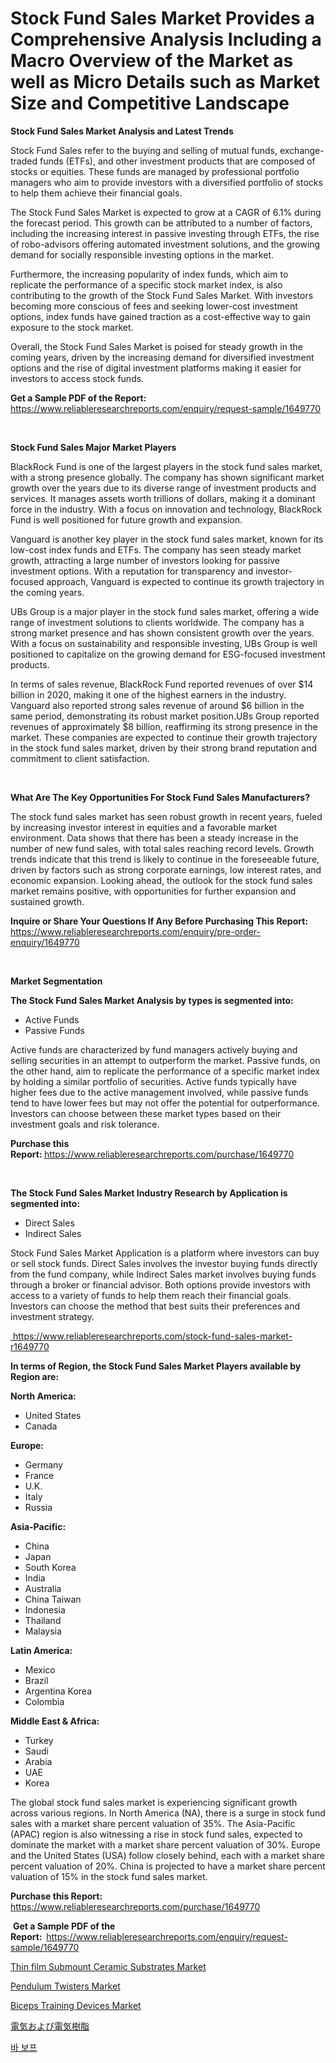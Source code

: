 <p><h1>Stock Fund Sales Market Provides a Comprehensive Analysis Including a Macro Overview of the Market as well as Micro Details such as Market Size and Competitive Landscape</h1></p><p><strong>Stock Fund Sales Market Analysis and Latest Trends</strong></p>
<p><p>Stock Fund Sales refer to the buying and selling of mutual funds, exchange-traded funds (ETFs), and other investment products that are composed of stocks or equities. These funds are managed by professional portfolio managers who aim to provide investors with a diversified portfolio of stocks to help them achieve their financial goals.</p><p>The Stock Fund Sales Market is expected to grow at a CAGR of 6.1% during the forecast period. This growth can be attributed to a number of factors, including the increasing interest in passive investing through ETFs, the rise of robo-advisors offering automated investment solutions, and the growing demand for socially responsible investing options in the market.</p><p>Furthermore, the increasing popularity of index funds, which aim to replicate the performance of a specific stock market index, is also contributing to the growth of the Stock Fund Sales Market. With investors becoming more conscious of fees and seeking lower-cost investment options, index funds have gained traction as a cost-effective way to gain exposure to the stock market.</p><p>Overall, the Stock Fund Sales Market is poised for steady growth in the coming years, driven by the increasing demand for diversified investment options and the rise of digital investment platforms making it easier for investors to access stock funds.</p></p>
<p><strong>Get a Sample PDF of the Report:&nbsp;</strong> <a href="https://www.reliableresearchreports.com/enquiry/request-sample/1649770">https://www.reliableresearchreports.com/enquiry/request-sample/1649770</a></p>
<p>&nbsp;</p>
<p><strong>Stock Fund Sales Major Market Players</strong></p>
<p><p>BlackRock Fund is one of the largest players in the stock fund sales market, with a strong presence globally. The company has shown significant market growth over the years due to its diverse range of investment products and services. It manages assets worth trillions of dollars, making it a dominant force in the industry. With a focus on innovation and technology, BlackRock Fund is well positioned for future growth and expansion.</p><p>Vanguard is another key player in the stock fund sales market, known for its low-cost index funds and ETFs. The company has seen steady market growth, attracting a large number of investors looking for passive investment options. With a reputation for transparency and investor-focused approach, Vanguard is expected to continue its growth trajectory in the coming years.</p><p>UBs Group is a major player in the stock fund sales market, offering a wide range of investment solutions to clients worldwide. The company has a strong market presence and has shown consistent growth over the years. With a focus on sustainability and responsible investing, UBs Group is well positioned to capitalize on the growing demand for ESG-focused investment products.</p><p>In terms of sales revenue, BlackRock Fund reported revenues of over $14 billion in 2020, making it one of the highest earners in the industry. Vanguard also reported strong sales revenue of around $6 billion in the same period, demonstrating its robust market position.UBs Group reported revenues of approximately $8 billion, reaffirming its strong presence in the market. These companies are expected to continue their growth trajectory in the stock fund sales market, driven by their strong brand reputation and commitment to client satisfaction.</p></p>
<p>&nbsp;</p>
<p><strong>What Are The Key Opportunities For Stock Fund Sales Manufacturers?</strong></p>
<p><p>The stock fund sales market has seen robust growth in recent years, fueled by increasing investor interest in equities and a favorable market environment. Data shows that there has been a steady increase in the number of new fund sales, with total sales reaching record levels. Growth trends indicate that this trend is likely to continue in the foreseeable future, driven by factors such as strong corporate earnings, low interest rates, and economic expansion. Looking ahead, the outlook for the stock fund sales market remains positive, with opportunities for further expansion and sustained growth.</p></p>
<p><strong>Inquire or Share Your Questions If Any Before Purchasing This Report:</strong> <a href="https://www.reliableresearchreports.com/enquiry/pre-order-enquiry/1649770">https://www.reliableresearchreports.com/enquiry/pre-order-enquiry/1649770</a></p>
<p>&nbsp;</p>
<p><strong>Market Segmentation</strong></p>
<p><strong>The Stock Fund Sales Market Analysis by types is segmented into:</strong></p>
<p><ul><li>Active Funds</li><li>Passive Funds</li></ul></p>
<p><p>Active funds are characterized by fund managers actively buying and selling securities in an attempt to outperform the market. Passive funds, on the other hand, aim to replicate the performance of a specific market index by holding a similar portfolio of securities. Active funds typically have higher fees due to the active management involved, while passive funds tend to have lower fees but may not offer the potential for outperformance. Investors can choose between these market types based on their investment goals and risk tolerance.</p></p>
<p><strong>Purchase this Report:&nbsp;</strong><a href="https://www.reliableresearchreports.com/purchase/1649770">https://www.reliableresearchreports.com/purchase/1649770</a></p>
<p>&nbsp;</p>
<p><strong>The Stock Fund Sales Market Industry Research by Application is segmented into:</strong></p>
<p><ul><li>Direct Sales</li><li>Indirect Sales</li></ul></p>
<p><p>Stock Fund Sales Market Application is a platform where investors can buy or sell stock funds. Direct Sales involves the investor buying funds directly from the fund company, while Indirect Sales market involves buying funds through a broker or financial advisor. Both options provide investors with access to a variety of funds to help them reach their financial goals. Investors can choose the method that best suits their preferences and investment strategy.</p></p>
<p><a href="https://www.reliableresearchreports.com/stock-fund-sales-market-r1649770">&nbsp;https://www.reliableresearchreports.com/stock-fund-sales-market-r1649770</a></p>
<p><strong>In terms of Region, the Stock Fund Sales Market Players available by Region are:</strong></p>
<p>
    <p> <strong> North America: </strong>
        <ul>
            <li>United States</li>
            <li>Canada</li>
        </ul>
        </p> 
    <p> <strong> Europe: </strong>
        <ul>
            <li>Germany</li>
            <li>France</li>
            <li>U.K.</li>
            <li>Italy</li>
            <li>Russia</li>
        </ul>
        </p> 
    <p> <strong> Asia-Pacific: </strong>
        <ul>
            <li>China</li>
            <li>Japan</li>
            <li>South Korea</li>
            <li>India</li>
            <li>Australia</li>
            <li>China Taiwan</li>
            <li>Indonesia</li>
            <li>Thailand</li>
            <li>Malaysia</li>
        </ul>
        </p> 
    <p> <strong> Latin America: </strong>
        <ul>
            <li>Mexico</li>
            <li>Brazil</li>
            <li>Argentina Korea</li>
            <li>Colombia</li>
        </ul>
        </p> 
    <p> <strong> Middle East & Africa: </strong>
        <ul>
            <li>Turkey</li>
            <li>Saudi</li>
            <li>Arabia</li>
            <li>UAE</li>
            <li>Korea</li>
        </ul>
    </p>
    </p>
<p><p>The global stock fund sales market is experiencing significant growth across various regions. In North America (NA), there is a surge in stock fund sales with a market share percent valuation of 35%. The Asia-Pacific (APAC) region is also witnessing a rise in stock fund sales, expected to dominate the market with a market share percent valuation of 30%. Europe and the United States (USA) follow closely behind, each with a market share percent valuation of 20%. China is projected to have a market share percent valuation of 15% in the stock fund sales market.</p></p>
<p><strong>Purchase this Report: </strong><a href="https://www.reliableresearchreports.com/purchase/1649770">https://www.reliableresearchreports.com/purchase/1649770</a></p>
<p>&nbsp;<strong>Get a Sample PDF of the Report:&nbsp;&nbsp;</strong><a href="https://www.reliableresearchreports.com/enquiry/request-sample/1649770">https://www.reliableresearchreports.com/enquiry/request-sample/1649770</a></p>
<p><strong></strong></p>
<p><p><a href="https://issuu.com/reportprime-2/docs/thin-film-submount-ceramic-substrat_2bc6a34ec6b1a4">Thin film Submount Ceramic Substrates Market</a></p><p><a href="https://github.com/dx0328/Market-Research-Report-List-3/blob/main/pendulum-twisters-market.md">Pendulum Twisters Market</a></p><p><a href="https://github.com/Glendatilghmankmgz0rbhwpy/Market-Research-Report-List-2/blob/main/biceps-training-devices-market.md">Biceps Training Devices Market</a></p><p><a href="https://github.com/NikitaBruen/Market-Research-Report-List-1/blob/main/7670301109367.md">電気および電気樹脂</a></p><p><a href="https://medium.com/@elod.85/ba-bpo-%EC%8B%9C%EC%9E%A5-%EC%9D%B8%EC%82%AC%EC%9D%B4%ED%8A%B8-%EC%8B%9C%EC%9E%A5-%EB%8F%99%ED%96%A5-%EC%84%B1%EC%9E%A5-2024%EB%85%84%EB%B6%80%ED%84%B0-2031%EB%85%84%EA%B9%8C%EC%A7%80-%EC%98%88%EC%B8%A1-afcf1b00b80c">바 보프</a></p></p>